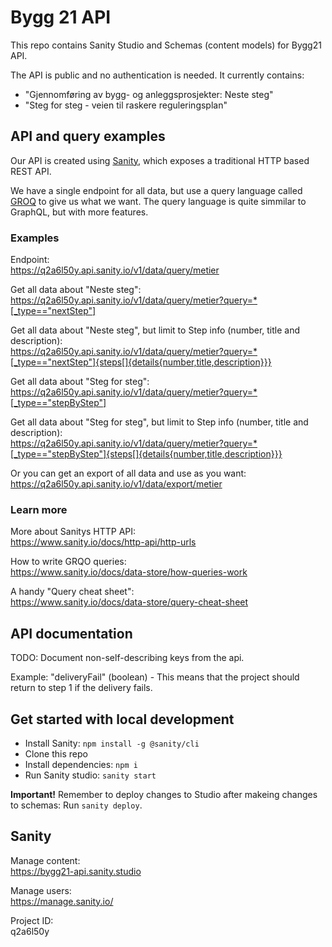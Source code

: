 # Bygg 21 API

This repo contains Sanity Studio and Schemas (content models) for Bygg21 API.

The API is public and no authentication is needed. It currently contains:

- "Gjennomføring av bygg- og anleggsprosjekter: Neste steg"
- "Steg for steg - veien til raskere reguleringsplan"

## API and query examples

Our API is created using [Sanity](https://www.sanity.io/), which exposes a traditional HTTP based REST API.

We have a single endpoint for all data, but use a query language called [GROQ](https://www.sanity.io/docs/data-store/how-queries-work) to give us what we want. The query language is quite simmilar to GraphQL, but with more features.

### Examples

Endpoint:<br>
https://q2a6l50y.api.sanity.io/v1/data/query/metier

Get all data about "Neste steg":<br>
https://q2a6l50y.api.sanity.io/v1/data/query/metier?query=*[_type=="nextStep"]

Get all data about "Neste steg", but limit to Step info (number, title and description):<br>
https://q2a6l50y.api.sanity.io/v1/data/query/metier?query=*[_type=="nextStep"]{steps[]{details{number,title,description}}}

Get all data about "Steg for steg":<br>
https://q2a6l50y.api.sanity.io/v1/data/query/metier?query=*[_type=="stepByStep"]

Get all data about "Steg for steg", but limit to Step info (number, title and description):<br>
https://q2a6l50y.api.sanity.io/v1/data/query/metier?query=*[_type=="stepByStep"]{steps[]{details{number,title,description}}}

Or you can get an export of all data and use as you want:<br>
https://q2a6l50y.api.sanity.io/v1/data/export/metier

### Learn more

More about Sanitys HTTP API:<br>
https://www.sanity.io/docs/http-api/http-urls

How to write GRQO queries:<br>
https://www.sanity.io/docs/data-store/how-queries-work

A handy "Query cheat sheet":<br>
https://www.sanity.io/docs/data-store/query-cheat-sheet

## API documentation

TODO: Document non-self-describing keys from the api.

Example: "deliveryFail" (boolean) - This means that the project should return to step 1 if the delivery fails.

## Get started with local development

- Install Sanity: `npm install -g @sanity/cli`
- Clone this repo
- Install dependencies: `npm i`
- Run Sanity studio: `sanity start`

**Important!** Remember to deploy changes to Studio after makeing changes to schemas: Run `sanity deploy`.

## Sanity

Manage content:<br>
https://bygg21-api.sanity.studio

Manage users:<br>
https://manage.sanity.io/

Project ID:<br>
q2a6l50y
